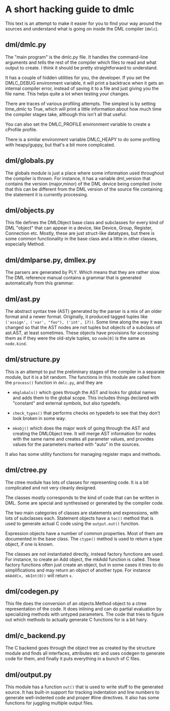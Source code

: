 <!--
  © 2021-2022 Intel Corporation
  SPDX-License-Identifier: MPL-2.0
-->

# A short hacking guide to dmlc

This text is an attempt to make it easier for you to find your way around the
sources and understand what is going on inside the DML compiler (`dmlc`).

## dml/dmlc.py

The "main program" is the dmlc.py file. It handles the command-line
arguments and tells the rest of the compiler which files to read and
what output to create. I think it should be pretty straightforward to
understand.

It has a couple of hidden utilities for you, the developer. If you set
the DMLC_DEBUG environment variable, it will print a backtrace when it
gets an internal compiler error, instead of saving it to a file and
just giving you the file name. This helps quite a lot when testing
your changes.

There are traces of various profiling attempts. The simplest is by
setting time_dmlc to True, which will print a little information about
how much time the compiler stages take, although this isn't all that useful.

You can also set the DMLC_PROFILE environment variable to create a
cProfile profile.

There is a similar environment variable DMLC_HEAPY to do some
profiling with heapy/guppy, but that's a bit more complicated.

## dml/globals.py

The globals module is just a place where some information used
throughout the compiler is thrown. For instance, it has a variable
dml_version that contains the version (major,minor) of the DML device
being compiled (note that this can be different from the DML version
of the source file containing the statement it is currently
processing.

## dml/objects.py

This file defines the DMLObject base class and subclasses for every
kind of DML "object" that can appear in a device, like Device, Group,
Register, Connection etc. Mostly, these are just struct-like
datatypes, but there is some common functionality in the base class
and a little in other classes, especially Method.

## dml/dmlparse.py, dmllex.py

The parsers are generated by PLY. Which means that they are rather
slow. The DML reference manual contains a grammar that is generated
automatically from this grammar.

## dml/ast.py

The abstract syntax tree (AST) generated by the parser is a mix of an
older format and a newer format. Originally, it produced tagged tuples
like `('assign', ('var', "foo"), ('int', 17))`. Some time along the way
it was changed so that the AST nodes are not tuples but objects of a
subclass of ast.AST, at least sometimes. These objects have provisions
for accessing them as if they were the old-style tuples, so `node[0]` is
the same as `node.kind`.

## dml/structure.py

This is an attempt to put the preliminary stages of the compiler in a
separate module, but it is a bit random. The functions in this module
are called from the `process()` function in `dmlc.py`, and they are

* `mkglobals()` which goes through the AST and looks for global names and adds
  them to the global scope. This includes things declared with "constant" and
  external symbols, but also typedefs.

* `check_types()` that performs checks on typedefs to see that they
  don't look broken in some way.

* `mkobj()` which does the major work of going through the AST and creating the
  DMLObject tree. It will merge AST information for nodes with the same name
  and creates all parameter values, and provides values for the parameters
  marked with "auto" in the sources.

It also has some utility functions for managing register maps and
methods.

## dml/ctree.py

The ctree module has lots of classes for representing code. It is a
bit complicated and not very cleanly designed.

The classes mostly corresponds to the kind of code that can be written
in DML. Some are special and synthesised or generated by the compiler
code.

The two main categories of classes are statements and expressions,
with lots of subclasses each. Statement objects have a `toc()` method
that is used to generate actual C code using the `output.out()`
function.

Expression objects have a number of common properties. Most of them are
documented in the base class. The `ctype()` method is used to return a
type object, if one is known.

The classes are not instantiated directly, instead factory functions
are used. For instance, to create an Add object, the mkAdd function is
called. These factory functions often just create an object, but in
some cases it tries to do simplifications and may return an object of
another type. For instance `mkAdd(x, mkInt(0))` will return `x`.

## dml/codegen.py

This file does the conversion of an objects.Method object to a ctree
representation of the code. It does inlining and can do partial
evaluation by specializing methods with untyped parameters. The code
that tries to figure out which methods to actually generate C
functions for is a bit hairy.

## dml/c_backend.py

The C backend goes through the object tree as created by the structure
module and finds all interfaces, attributes etc and uses codegen to
generate code for them, and finally it puts everything in a bunch of C
files.

## dml/output.py

This module has a function `out()` that is used to write stuff to the
generated source. It has built-in support for tracking indentation and
line numbers to generate well-indented code and proper #line
directives. It also has some functions for juggling multiple output
files.

